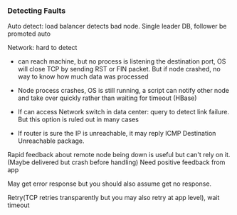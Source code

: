 ### Detecting Faults

Auto detect: load balancer detects bad node. Single leader DB, follower be promoted auto

Network: hard to detect
- can reach machine, but no process is listening the destination port, OS will close TCP by sending RST or FIN packet.
But if node crashed, no way to know how much data was processed

- Node process crashes, OS is still running, a script can notify other node and take over quickly rather than waiting for timeout (HBase)
- If can access Network switch in data center: query to detect link failure. But this option is ruled out in many cases
- If router is sure the IP is unreachable, it may reply ICMP Destination Unreachable package.


Rapid feedback about remote node being down is useful but can't rely on it. (Maybe delivered but crash before handling)
Need positive feedback from app

May get error response but you should also assume get no response.

Retry(TCP retries transparently but you may also retry at app level), wait timeout
